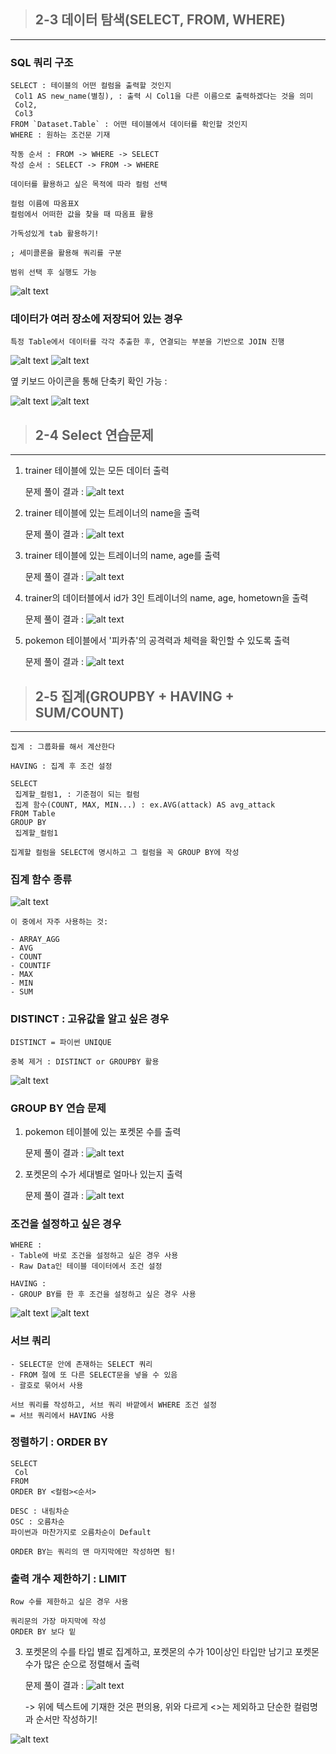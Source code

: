 > ## 2-3 데이터 탐색(SELECT, FROM, WHERE)
---

### SQL 쿼리 구조
```
SELECT : 테이블의 어떤 컬럼을 출력할 것인지
 Col1 AS new_name(별칭), : 출력 시 Col1을 다른 이름으로 출력하겠다는 것을 의미
 Col2,
 Col3
FROM `Dataset.Table` : 어떤 테이블에서 데이터를 확인할 것인지
WHERE : 원하는 조건문 기재

작동 순서 : FROM -> WHERE -> SELECT
작성 순서 : SELECT -> FROM -> WHERE

데이터를 활용하고 싶은 목적에 따라 컬럼 선택

컬럼 이름에 따옴표X
컬럼에서 어떠한 값을 찾을 때 따옴표 활용

가독성있게 tab 활용하기!

; 세미콜론을 활용해 쿼리를 구분

범위 선택 후 실행도 가능
```
![alt text](image-3.png)

### 데이터가 여러 장소에 저장되어 있는 경우
```
특정 Table에서 데이터를 각각 추출한 후, 연결되는 부분을 기반으로 JOIN 진행 
```
![alt text](image-4.png)
![alt text](image-5.png)

옆 키보드 아이콘을 통해 단축키 확인 가능 :

![alt text](image-6.png)
![alt text](image-7.png)

> ## 2-4 Select 연습문제
---
1. trainer 테이블에 있는 모든 데이터 출력

    문제 풀이 결과 :
![alt text](image-8.png)

2. trainer 테이블에 있는 트레이너의 name을 출력

    문제 풀이 결과 :
![alt text](image-9.png)

3. trainer 테이블에 있는 트레이너의 name, age를 출력

    문제 풀이 결과 :
![alt text](image-10.png)

4. trainer의 데이터블에서 id가 3인 트레이너의 name, age, hometown을 출력

    문제 풀이 결과 :
![alt text](image-11.png)

5. pokemon 테이블에서 '피카츄'의 공격력과 체력을 확인할 수 있도록 출력

    문제 풀이 결과 :
![alt text](image-12.png)


> ## 2-5 집계(GROUPBY + HAVING + SUM/COUNT)
---
```
집계 : 그룹화를 해서 계산한다

HAVING : 집계 후 조건 설정

SELECT
 집계할_컬럼1, : 기준점이 되는 컬럼
 집계 함수(COUNT, MAX, MIN...) : ex.AVG(attack) AS avg_attack
FROM Table
GROUP BY
 집계할_컬럼1

집계할 컬럼을 SELECT에 명시하고 그 컬럼을 꼭 GROUP BY에 작성
```

### 집계 함수 종류

![alt text](image-13.png)

```
이 중에서 자주 사용하는 것:

- ARRAY_AGG
- AVG
- COUNT
- COUNTIF
- MAX
- MIN
- SUM
```

### DISTINCT : 고유값을 알고 싶은 경우

```
DISTINCT = 파이썬 UNIQUE

중복 제거 : DISTINCT or GROUPBY 활용
```
![alt text](image-14.png)

### GROUP BY 연습 문제

1. pokemon 테이블에 있는 포켓몬 수를 출력

    문제 풀이 결과 :
![alt text](image-15.png)

2. 포켓몬의 수가 세대별로 얼마나 있는지 출력

    문제 풀이 결과 :
![alt text](image-16.png)

### 조건을 설정하고 싶은 경우
```
WHERE : 
- Table에 바로 조건을 설정하고 싶은 경우 사용
- Raw Data인 테이블 데이터에서 조건 설정

HAVING :
- GROUP BY를 한 후 조건을 설정하고 싶은 경우 사용
```
![alt text](image-17.png)
![alt text](image-18.png)

### 서브 쿼리
```
- SELECT문 안에 존재하는 SELECT 쿼리
- FROM 절에 또 다른 SELECT문을 넣을 수 있음
- 괄호로 묶어서 사용

서브 쿼리를 작성하고, 서브 쿼리 바깥에서 WHERE 조건 설정
= 서브 쿼리에서 HAVING 사용
```

### 정렬하기 : ORDER BY
```
SELECT
 Col
FROM
ORDER BY <컬럼><순서>

DESC : 내림차순
OSC : 오름차순
파이썬과 마찬가지로 오름차순이 Default

ORDER BY는 쿼리의 맨 마지막에만 작성하면 됨!
```

### 출력 개수 제한하기 : LIMIT
```
Row 수를 제한하고 싶은 경우 사용

쿼리문의 가장 마지막에 작성
ORDER BY 보다 밑
```

3. 포켓몬의 수를 타입 별로 집계하고, 포켓몬의 수가 10이상인 타입만 남기고 포켓몬 수가 많은 순으로 정렬해서 출력

    문제 풀이 결과 :
![alt text](image-19.png)
    
    -> 위에 텍스트에 기재한 것은 편의용, 위와 다르게 <>는 제외하고 단순한 컬럼명과 순서만 작성하기!

![alt text](image-20.png)